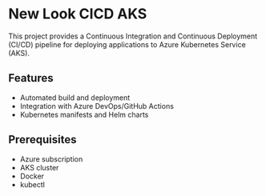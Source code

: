 # New Look CICD AKS

This project provides a Continuous Integration and Continuous Deployment (CI/CD) pipeline for deploying applications to Azure Kubernetes Service (AKS).

## Features

- Automated build and deployment
- Integration with Azure DevOps/GitHub Actions
- Kubernetes manifests and Helm charts

## Prerequisites

- Azure subscription
- AKS cluster
- Docker
- kubectl


